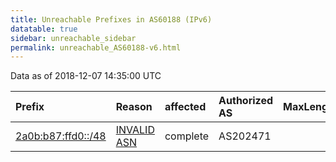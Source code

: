 ```yaml
---
title: Unreachable Prefixes in AS60188 (IPv6)
datatable: true
sidebar: unreachable_sidebar
permalink: unreachable_AS60188-v6.html
---
```


Data as of 2018-12-07 14:35:00 UTC


<div class="datatable-begin"></div>

| Prefix                                                         | Reason                                                                                                    | affected   | Authorized AS   |   MaxLength | Anchor                                         |   unreachable /48s |
|:---------------------------------------------------------------|:----------------------------------------------------------------------------------------------------------|:-----------|:----------------|------------:|:-----------------------------------------------|-------------------:|
| [2a0b:b87:ffd0::/48](https://stat.ripe.net/2a0b:b87:ffd0::/48) | [INVALID ASN](https://rpki-validator.ripe.net/announcement-preview?asn=AS60188&prefix=2a0b:b87:ffd0::/48) | complete   | AS202471        |          48 | [RIPE](unreachable_RIPE_NCC_RPKI_Root-v6.html) |                  1 |

<div class="datatable-end"></div>